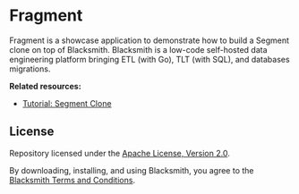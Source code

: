 # Fragment

Fragment is a showcase application to demonstrate how to build a Segment clone
on top of Blacksmith. Blacksmith is a low-code self-hosted data engineering
platform bringing ETL (with Go), TLT (with SQL), and databases migrations.

**Related resources:**
- [Tutorial: Segment Clone](https://nunchi.studio/blacksmith/tutorials/fragment)

## License

Repository licensed under the [Apache License, Version 2.0](./LICENSE).

By downloading, installing, and using Blacksmith, you agree to the
[Blacksmith Terms and Conditions](https://nunchi.studio/legal/terms).
